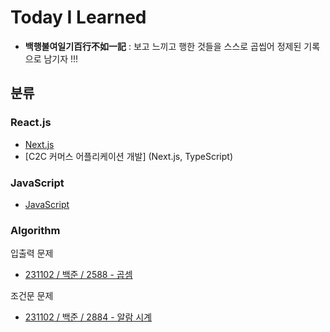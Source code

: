 # Today I Learned

* **백행불여일기百行不如一記** : 보고 느끼고 행한 것들을 스스로 곱씹어 정제된 기록으로 남기자 !!!

## 분류

### React.js

* [Next.js](React/nextjs.md)
* \[C2C 커머스 어플리케이션 개발] (Next.js, TypeScript)

### JavaScript

* [JavaScript](<README (1).md>)

### Algorithm

입출력 문제

* [231102 / 백준 / 2588 - 곱셈](Algorithm/231102-백준-2588.md)

조건문 문제

* [231102 / 백준 / 2884 - 알람 시계](Algorithm/231102-백준-2884.md)
